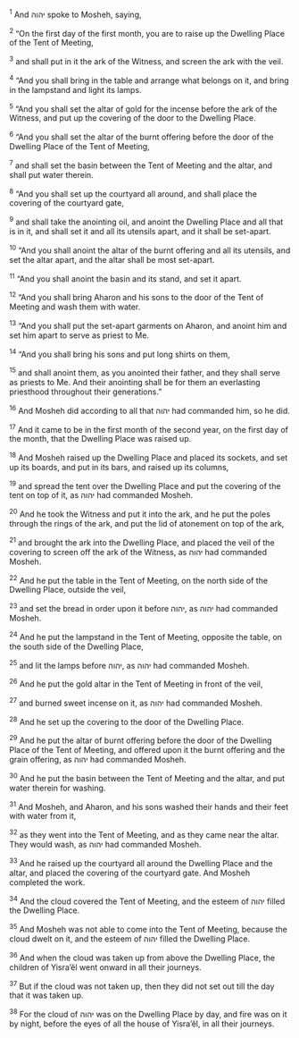 <sup>1</sup> And יהוה spoke to Mosheh, saying,

<sup>2</sup> “On the first day of the first month, you are to raise up the Dwelling Place of the Tent of Meeting,

<sup>3</sup> and shall put in it the ark of the Witness, and screen the ark with the veil.

<sup>4</sup> “And you shall bring in the table and arrange what belongs on it, and bring in the lampstand and light its lamps.

<sup>5</sup> “And you shall set the altar of gold for the incense before the ark of the Witness, and put up the covering of the door to the Dwelling Place.

<sup>6</sup> “And you shall set the altar of the burnt offering before the door of the Dwelling Place of the Tent of Meeting,

<sup>7</sup> and shall set the basin between the Tent of Meeting and the altar, and shall put water therein.

<sup>8</sup> “And you shall set up the courtyard all around, and shall place the covering of the courtyard gate,

<sup>9</sup> and shall take the anointing oil, and anoint the Dwelling Place and all that is in it, and shall set it and all its utensils apart, and it shall be set-apart.

<sup>10</sup> “And you shall anoint the altar of the burnt offering and all its utensils, and set the altar apart, and the altar shall be most set-apart.

<sup>11</sup> “And you shall anoint the basin and its stand, and set it apart.

<sup>12</sup> “And you shall bring Aharon and his sons to the door of the Tent of Meeting and wash them with water.

<sup>13</sup> “And you shall put the set-apart garments on Aharon, and anoint him and set him apart to serve as priest to Me.

<sup>14</sup> “And you shall bring his sons and put long shirts on them,

<sup>15</sup> and shall anoint them, as you anointed their father, and they shall serve as priests to Me. And their anointing shall be for them an everlasting priesthood throughout their generations.”

<sup>16</sup> And Mosheh did according to all that יהוה had commanded him, so he did.

<sup>17</sup> And it came to be in the first month of the second year, on the first day of the month, that the Dwelling Place was raised up.

<sup>18</sup> And Mosheh raised up the Dwelling Place and placed its sockets, and set up its boards, and put in its bars, and raised up its columns,

<sup>19</sup> and spread the tent over the Dwelling Place and put the covering of the tent on top of it, as יהוה had commanded Mosheh.

<sup>20</sup> And he took the Witness and put it into the ark, and he put the poles through the rings of the ark, and put the lid of atonement on top of the ark,

<sup>21</sup> and brought the ark into the Dwelling Place, and placed the veil of the covering to screen off the ark of the Witness, as יהוה had commanded Mosheh.

<sup>22</sup> And he put the table in the Tent of Meeting, on the north side of the Dwelling Place, outside the veil,

<sup>23</sup> and set the bread in order upon it before יהוה, as יהוה had commanded Mosheh.

<sup>24</sup> And he put the lampstand in the Tent of Meeting, opposite the table, on the south side of the Dwelling Place,

<sup>25</sup> and lit the lamps before יהוה, as יהוה had commanded Mosheh.

<sup>26</sup> And he put the gold altar in the Tent of Meeting in front of the veil,

<sup>27</sup> and burned sweet incense on it, as יהוה had commanded Mosheh.

<sup>28</sup> And he set up the covering to the door of the Dwelling Place.

<sup>29</sup> And he put the altar of burnt offering before the door of the Dwelling Place of the Tent of Meeting, and offered upon it the burnt offering and the grain offering, as יהוה had commanded Mosheh.

<sup>30</sup> And he put the basin between the Tent of Meeting and the altar, and put water therein for washing.

<sup>31</sup> And Mosheh, and Aharon, and his sons washed their hands and their feet with water from it,

<sup>32</sup> as they went into the Tent of Meeting, and as they came near the altar. They would wash, as יהוה had commanded Mosheh.

<sup>33</sup> And he raised up the courtyard all around the Dwelling Place and the altar, and placed the covering of the courtyard gate. And Mosheh completed the work.

<sup>34</sup> And the cloud covered the Tent of Meeting, and the esteem of יהוה filled the Dwelling Place.

<sup>35</sup> And Mosheh was not able to come into the Tent of Meeting, because the cloud dwelt on it, and the esteem of יהוה filled the Dwelling Place.

<sup>36</sup> And when the cloud was taken up from above the Dwelling Place, the children of Yisra’ĕl went onward in all their journeys.

<sup>37</sup> But if the cloud was not taken up, then they did not set out till the day that it was taken up.

<sup>38</sup> For the cloud of יהוה was on the Dwelling Place by day, and fire was on it by night, before the eyes of all the house of Yisra’ĕl, in all their journeys.

